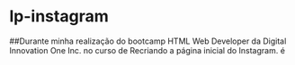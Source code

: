 # lp-instagram
 
##Durante minha realização do bootcamp HTML Web Developer da Digital Innovation One Inc. no curso de Recriando a página inicial do Instagram.
é
